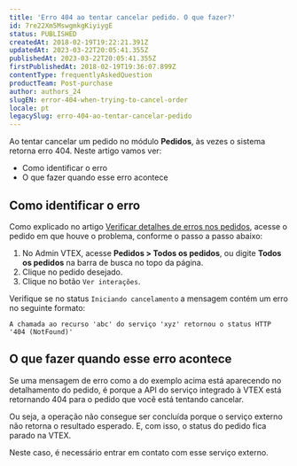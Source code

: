 ```yaml
---
title: 'Erro 404 ao tentar cancelar pedido. O que fazer?'
id: 7re22Xm5MswgmkgKiyiygE
status: PUBLISHED
createdAt: 2018-02-19T19:22:21.391Z
updatedAt: 2023-03-22T20:05:41.355Z
publishedAt: 2023-03-22T20:05:41.355Z
firstPublishedAt: 2018-02-19T19:36:07.899Z
contentType: frequentlyAskedQuestion
productTeam: Post-purchase
author: authors_24
slugEN: error-404-when-trying-to-cancel-order
locale: pt
legacySlug: erro-404-ao-tentar-cancelar-pedido
---
```


Ao tentar cancelar um pedido no módulo **Pedidos**, às vezes o sistema retorna erro 404. Neste artigo vamos ver:

- Como identificar o erro
- O que fazer quando esse erro acontece

## Como identificar o erro

Como explicado no artigo [Verificar detalhes de erros nos pedidos](https://help.vtex.com/pt/tutorial/como-verificar-detalhes-de-erros-nos-pedidos--frequentlyAskedQuestions_6718), acesse o pedido em que houve o problema, conforme o passo a passo abaixo:

1. No Admin VTEX, acesse **Pedidos > Todos os pedidos**, ou digite **Todos os pedidos** na barra de busca no topo da página.
2. Clique no pedido desejado.
3. Clique no botão `Ver interações`.

Verifique se no status `Iniciando cancelamento` a mensagem contém um erro no seguinte formato:

`A chamada ao recurso 'abc' do serviço 'xyz' retornou o status HTTP '404 (NotFound)'`

## O que fazer quando esse erro acontece

Se uma mensagem de erro como a do exemplo acima está aparecendo no detalhamento do pedido, é porque a API do serviço integrado à VTEX está retornando 404 para o pedido que você está tentando cancelar.

Ou seja, a operação não consegue ser concluída porque o serviço externo não retorna o resultado esperado. E, com isso, o status do pedido fica parado na VTEX.

Neste caso, é necessário entrar em contato com esse serviço externo. 
